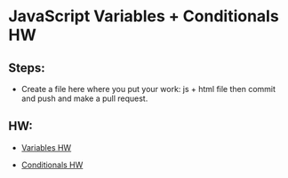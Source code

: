 # JavaScript Variables + Conditionals HW


## Steps:

- Create a file here where you put your work: js + html file then commit and push and make a pull request.

## HW:

* [Variables HW](variables_hw.md)

* [Conditionals HW](conditionals_hw.md)
